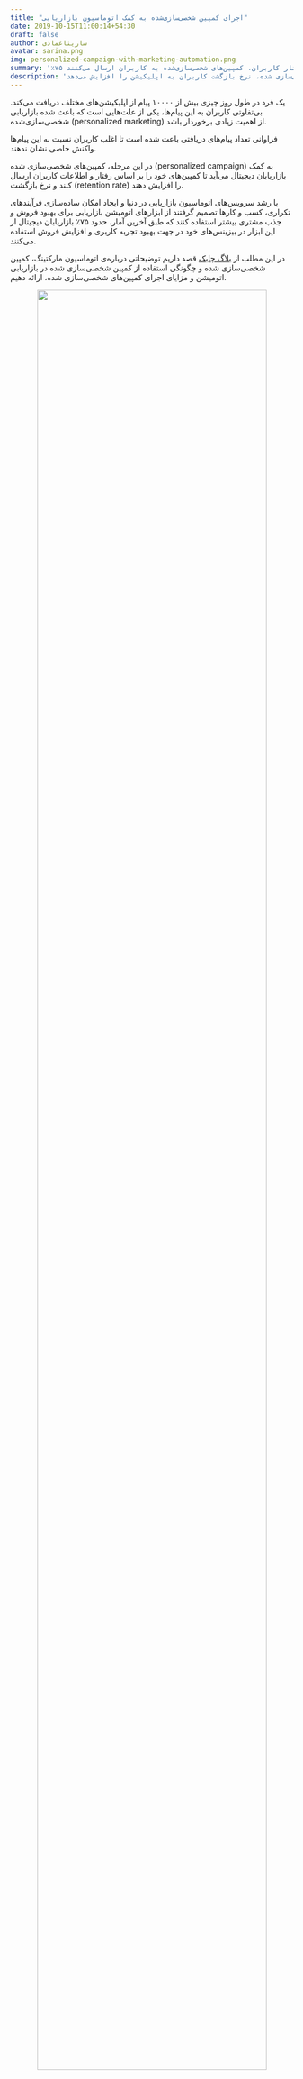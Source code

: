 ```yaml
---
title: "اجرای کمپین شخصی‌سازی‌شده ‌به کمک اتوماسیون بازاریابی"
date: 2019-10-15T11:00:14+54:30
draft: false
author: ساریناعمادی
avatar: sarina.png
img: personalized-campaign-with-marketing-automation.png
summary: '٪۷۵ از بازاریابان دیجتال از ابزارهای اتومیشن بازاریابی برای بهبود فروش استفاده می‌کنند و براساس رفتار کاربران، کمپین‌های شخصی‌سازی‌شده به کاربران ارسال می‌کنند.'
description: 'اتوماسیون بازاریابی به کمک کمپین‌های شخصی‌سازی شده، نرخ بازگشت کاربران به اپلیکیشن‌ را افزایش می‌دهد.'
---
```

<p>یک فرد در طول روز چیزی بیش‌ از ۱۰۰۰۰ پیام از اپلیکیشن‌های مختلف دریافت می‌کند. بی‌تفاوتی کاربران به این پیام‌ها، یکی از علت‌هایی است که باعث شده بازاریابی شخصی‌سازی‌‌شده (personalized marketing) از اهمیت زیادی برخوردار باشد. 
</p>
<p>فراوانی تعداد پیام‌های دریافتی باعث شده است تا اغلب کاربران نسبت به این پیام‌ها واکنش خاصی نشان ندهند.</p>
<p>در این مرحله، کمپین‌های شخصی‌سازی‌ شده (personalized campaign) به کمک بازاریابان دیجیتال می‌آید تا کمپین‌های خود را بر اساس رفتار و اطلاعات کاربران ارسال کنند و نرخ بازگشت (retention rate) را افزایش دهند.</p>
<p>با رشد سرویس‌های اتوماسیون بازاریابی در دنیا و ایجاد امکان ساده‌سازی فرآیندهای تکراری، کسب‌ و کارها تصمیم گرفتند از ابزارهای اتومیشن بازاریابی برای بهبود فروش و جذب مشتری بیشتر استفاده
   کنند که طبق آخرین آمار، حدود ۷۵٪ بازاریابان دیجیتال از این ابزار در بیزینس‌های خود در جهت بهبود تجربه کاربری و افزایش فروش استفاده می‌کنند.
</p>

در این مطلب از [بلاگ چابک](https://blog.chabok.io/) قصد داریم توضیحاتی درباره‌ی اتوماسیون مارکتینگ، کمپین شخصی‌سازی شده و چگونگی استفاده از کمپین شخصی‌سازی شده در بازاریابی اتومیشن و مزایای اجرای کمپین‌های شخصی‌سازی شده، ارائه دهیم.

<p style="text-align: center;"><img width=90% src="http://uupload.ir/files/inoc_run-personalized-campaign-with-help-marketing-automation.gif" /></p>
<h2>اتوماسیون بازاریابی (Marketing Automation) چیست؟</h2>
<p style="">اتومیشن بازاریابی نوعی نرم‌افزار است که به کمک شرکت‌ها آمده تا به‌ طور موثر با مشتریان خود از طریق کمپین‌های مختلف ارتباط برقرار کنند. این پلتفرم‌ها امکان اجرای کمپین به صورت خودکار و برای گروه‌های کاربری را فراهم می‌کنند.  </p>
<p><b style="color: #008080">به تعریف بهتر:</b></p>

فرآیند  [اتوماسیون بازاریابی](https://blog.chabok.io/marketing-automation/) زیرمجموعه‌ای از مدیریت ارتباط با مشتریان است که در جهت تعامل بهتر با کاربران و بهبود نرخ تبدیل (Conversion Rate) فعالیت دارد و به جای انجام فرایند دستی، مراحل یک بار توسط این نرم‌افزار تنظیم و بعد از آن به طور خودکار برای کاربران هدف انجام می‌شود.

<p style="text-align: center;"><img width=90% src="http://uupload.ir/files/yzzb_what-is-automation-marketing.png" /></p>
<h2>بازاریابی شخصی‌سازی شده(personalized marketing)</h2>
<p>بازاریابی شخصی‌سازی شده (personalized marketing) یا one-to-one marketing برای بازاریابان دیجیتال به صورت تعاریف مختلفی وجود دارد که دو مورد از آن را در زیر ذکر خواهیم کرد.</p>
<p><b style="font-weight:bold; color:#008000">تعریف اول:</b></p>
<p>بازاریابی شخصی‌سازی‌شده (personalized marketing) به این معناست که از اطلاعات کاربران برای اثربخش‌تر شدن فعالیت‌های بازاریابی استفاده کرد. به عنوان مثال جمع‌آوری اطلاعاتی نظیر سن، موقعیت جغرافیایی، رخدادهای درون‌برنامه‌ای، اطلاعات دستگاه کاربر و سوابق رفتاری کاربر</p>
<p><b style="font-weight:bold; color:#008000">تعریف دوم:</b></p>
<p>بازاریابی شخصی‌سازی شده یا بازاریابی یک به یک با هدف ارتباط با مشتریان و انتقال پیام براساس رفتار و اطلاعات شخصی مشتریان ایجاد شده است که با توجه به جمع‌آوری اطلاعات، کمپین‌ها را بر اساس رفتار کاربران مثل صفحات مشاهده شده توسط کاربر و یا زمان آنلاین بودن آن‌ها ارسال می‌کند.</p>
<h2>مزایای استفاده از بازاریابی خودکار و شخصی‌سازی‌شده </h2>
<p style="text-align: center;"><img width=90% src="http://uupload.ir/files/hi_benefits-automated-and-personalized-marketing.gif" /></p>
<h3 style="color:#008080">مزایای استفاده از اتوماسیون بازاریابی در بیزینس </h3>
<ul style="margin-top:15px;">
<li>
افزایش درآمد از طریق فروش
</li>
<li>
کاهش نرخ ترک سبد خرید 
</li>
<li>
افزایش تعامل با کاربران
</li>
<li>
کمک به حفظ مشتریان
</li>
<li>
تبدیل کاربران غیرفعال به Lead
</li>
<li>
صرفه جویی در وقت و هزینه
</li>
<li>
ایجاد یک‌باره کمپین و تکرار آن
</li>
</ul>
<h3 style="color:#008080">مزایای استفاده از بازاریابی شخصی‌سازی شده (personalized marketing)</h3>
<ul style="margin-top:15px;">
<li>
ارائه بهترین محتوا به کاربران
</li>
<li>
ایجاد ارتباط  قوی با مشتریان
</li>
<li>
نشان دادن کسب‌ و‌ کار به افراد بیشتر
</li>
<li>
ارائه پیشنهادات شخصی به کاربران
</li>
<li>
بهبود تجربه کاربری
</li>
</ul>
<h2>ایجاد نرخ بازگشت شخصی‌سازی‌شده به کمک اتوماسیون بازاریابی</h2>
<p style="text-align: center;"><img width=90% src="http://uupload.ir/files/nqqy_creating-personalization-rate-help-marketing-automation.gif" /></p>
<p>استراتژی بازاریابی شخصی‌سازی شده  به داده‌ها اهمیت زیادی می‌دهد. بیش از ۹۵٪ بازاریابان دیجیتال نمی‌دانند چه‌ طوری باید از داده‌ها برای شخصی‌سازی(Personalization)، دسته‌بندی (Segmentation) و یا حتی پاسخ به نیاز کاربران استفاده کنند. </p>
<p>بازاریابان دیجیتال  به جای جمع‌آوری داده‌ها می‌توانند مستقیما به مشتریان دسترسی پیدا کنند و اطلاعات بیشتری از کاربران بدست بیاورند و نرخ بازگشت را بهبود بخشند تا امکان شخصی‌سازی بیشتر شود. </p>
<p style="">یکی از بزرگترین نگرانی‌های بازاریابان دیجیتال این است که چه‌طور از کاربران اطلاعات بدست آورند! دیگر نگران نباشید، چرا که طبق آمار نشان داده شده  حدود ۵۷٪ از مشتریان، هنگام مشاهده یک پیشنهاد، اطلاعات شخصی خودشان را به اشتراک می‌گذارند.</p>
<p style=""> بازاریابان دیجیتال برای افزایش نرخ بازگشت (retention rate)، کمپین‌های شخصی‌سازی شده‌ای را به کاربران ارسال می‌کنند که این کمپین‌ها معمولا از طریق کانال‌های ارتباطی چون پوش‌ نوتیفیکیشن، پیام درون برنامه‌‌ای (in-app messaging)، ایمیل، اس‌ام اس به کاربران فرستاده می‌شوند. به کمک پیام‌رسانی فراکاناله می‌توانید کمپین‌های شخصی‌سازی شده را به طور خودکار به کانال ارتباطی مد نظر کاربر ارسال کنید.</p>


<div class='read_more'>
<p>
بیشتر بخوانید :  <a href="https://blog.chabok.io/omni-channel-messaging/"> بهبود نرخ باز شدن پیام‌های کمپین به کمک پیام‌رسانی فراکاناله </a> 
 
</p>
</div>
<p style=""><b>برای درک بهتر از اجرای کمپین شخصی‌سازی شده به کمک اتومیشن بازاریابی به مثال زیر توجه کنید:</b></p>

<p>
فرض کنید کاربری از طریق اپلیکیشن یک دستگاه گوشی موبایل سامسونگ مدل Galaxy A70 را به سبد علاقه‌مندی اپلیکیشن اضافه کرده، اما فراموش کرده آن را خریداری کند. با گذشت چند روز به طور اتفاقی به ونک می‌رود و با توجه به موقعیت جغرافیایی او، نوتیفیکیشنی از سوی اپلیکیشن به طور خودکار به کاربر ارسال می‌شود.
</p>
<P>
"مینا عزیز گوشی سامسونگی که به سبد خرید خود اضافه کردید هم‌اکنون در فروشگاه ونک  با تخفیف باورنکردنی موجود است، برای تهیه آن عجله کنید." 
</p>
<P>
با ارسال نوتیفیکیشن، اعتماد کاربر  به اپلیکیشن بالا می‌رود و در نتیجه در آینده‌ای نزدیک احتمال خرید او از اپلیکیشن نیز بالا خواهد رفت. 
</P>
<p style="text-align: center;"><img width="90%" src="http://uupload.ir/files/wk8s_3-main-reasons-to-integrate-marketing-automation-and-personalized-marketing.gif"></p>
<h2>۳ دلیل اصلی ادغام اتوماسیون  بازاریابی و بازاریابی شخصی‌سازی شده</h2>
<p style="">با ترکیب کردن اتوماسیون بازاریابی و بازاریابی شخصي‌سازی شده می‌توانید سود کار خود را افزایش دهید که دلایل به شرح زیر موجودند:</p>
<h3 style="color:#008080">تضمین نرخ بازگشت سرمایه (Rol) به کمک اتوماسیون بازاریابی</h3>
<p style="">اتوماسیون بازاریابی اهمیت زیادی به داده‌ها و اطلاعات می‌دهد که با تمرکز بر روی رفتار کاربران، می‌توان به سادگی نیاز آن‌ها را برطرف نمود و در هزینه صرفه‌جویی کرد.</p>
<h3 style="color:#008080">ایجاد بهترین تجربه خرید آنلاین</h3>
<p style="">بیزینس‌ها از ماشین‌های یادگیری استفاده می‌کنند و حدود ۱۰٪ از این بیزینس‌ها، افزایش رضایت مشتریان را گزارش می‌دهند. اغلب کاربران انتظار دارند که از بیزینس‌ها پیام‌های شخصی‌سازی شده دریافت و تعامل بهتری با کاربران برقرار کنند
</p>
<p>یادگیری ماشین به بازاریابان دیجیتال کمک می‌کند اطلاعات بیشتری از کاربران بدست آورد و راحت‌تر محتوا و محصولات شخصی‌سازی شده را ارائه و تجربه خرید آن‌ها را بهبود دهند. برای این کار شما نیاز به اتوماسیون بازاریابی و آنالیز داده‌ها خواهید داشت.</p>
<h3 style="color:#008080">بهبود شخصی‌سازی به کمک یادگیری ماشین</h3>
<p>ماشین‌ها همواره در حال یادگیری هستند و در همه حال به جمع‌آوری اطلاعات کاربران ادامه می‌دهند و این به شما کمک می‌کند تا کاربران را به دسته‌بندی (Segmentation) کوچک‌تری تقسیم‌بندی کنید و اطلاعات بیشتری از آن‌ها بدست آورید.</p>
<p><b>فراموش نکنید که بازاریابان به کمک اتوماسیون بازاریابی، ارتباط و تعامل خود را با مشتریان محکم‌تر می‌کنند.</b></p>
<h2>نتیجه‌ گیری</h2>
<p style="">در صورت ادغام نبودن بازاریابی شخصی‌سازی شده در کنار بازاریابی اتوماسیون، پیام تنها به طور خودکار به کاربران ارسال می‌شود و اپلیکیشن‌ها قادر نیستند تشخیص دهند که در این لحظه، کاربران چه رفتاری از خود نشان داده یا اطلاعات شخصی آن‌ها چی بوده است تا براساس آن، کمپین را ارسال کنند، در نتیجه تعامل و ارتباط با کاربران کاهش پیدا می‌کند و به مرور زمان کاربران خود را از دست خواهید داد.</p>
